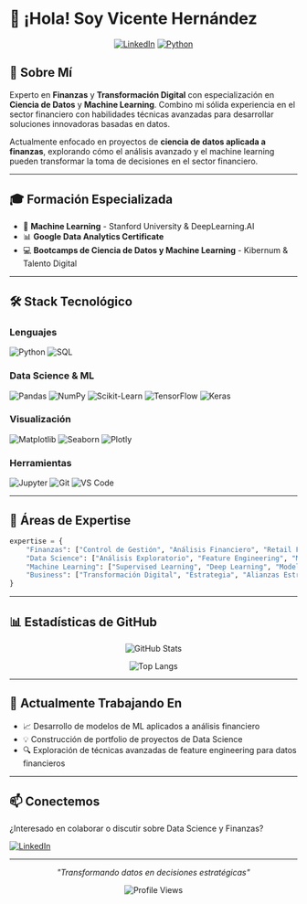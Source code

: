 # 👋 ¡Hola! Soy Vicente Hernández

<div align="center">
  
[![LinkedIn](https://img.shields.io/badge/LinkedIn-0077B5?style=for-the-badge&logo=linkedin&logoColor=white)](https://www.linkedin.com/in/vicentehernandeza/)
[![Python](https://img.shields.io/badge/Python-3776AB?style=for-the-badge&logo=python&logoColor=white)](https://www.python.org/)

</div>

## 🚀 Sobre Mí

Experto en **Finanzas** y **Transformación Digital** con especialización en **Ciencia de Datos** y **Machine Learning**. Combino mi sólida experiencia en el sector financiero con habilidades técnicas avanzadas para desarrollar soluciones innovadoras basadas en datos.

Actualmente enfocado en proyectos de **ciencia de datos aplicada a finanzas**, explorando cómo el análisis avanzado y el machine learning pueden transformar la toma de decisiones en el sector financiero.

---

## 🎓 Formación Especializada

- 🎯 **Machine Learning** - Stanford University & DeepLearning.AI
- 📊 **Google Data Analytics Certificate**
- 💻 **Bootcamps de Ciencia de Datos y Machine Learning** - Kibernum & Talento Digital

---

## 🛠️ Stack Tecnológico

### Lenguajes
![Python](https://img.shields.io/badge/Python-3776AB?style=flat&logo=python&logoColor=white)
![SQL](https://img.shields.io/badge/SQL-4479A1?style=flat&logo=postgresql&logoColor=white)

### Data Science & ML
![Pandas](https://img.shields.io/badge/Pandas-150458?style=flat&logo=pandas&logoColor=white)
![NumPy](https://img.shields.io/badge/NumPy-013243?style=flat&logo=numpy&logoColor=white)
![Scikit-Learn](https://img.shields.io/badge/Scikit--Learn-F7931E?style=flat&logo=scikit-learn&logoColor=white)
![TensorFlow](https://img.shields.io/badge/TensorFlow-FF6F00?style=flat&logo=tensorflow&logoColor=white)
![Keras](https://img.shields.io/badge/Keras-D00000?style=flat&logo=keras&logoColor=white)

### Visualización
![Matplotlib](https://img.shields.io/badge/Matplotlib-11557c?style=flat&logo=python&logoColor=white)
![Seaborn](https://img.shields.io/badge/Seaborn-3776AB?style=flat&logo=python&logoColor=white)
![Plotly](https://img.shields.io/badge/Plotly-3F4F75?style=flat&logo=plotly&logoColor=white)

### Herramientas
![Jupyter](https://img.shields.io/badge/Jupyter-F37626?style=flat&logo=jupyter&logoColor=white)
![Git](https://img.shields.io/badge/Git-F05032?style=flat&logo=git&logoColor=white)
![VS Code](https://img.shields.io/badge/VS%20Code-007ACC?style=flat&logo=visual-studio-code&logoColor=white)

---

## 💼 Áreas de Expertise

```python
expertise = {
    "Finanzas": ["Control de Gestión", "Análisis Financiero", "Retail Financiero"],
    "Data Science": ["Análisis Exploratorio", "Feature Engineering", "Modelado Predictivo"],
    "Machine Learning": ["Supervised Learning", "Deep Learning", "Model Optimization"],
    "Business": ["Transformación Digital", "Estrategia", "Alianzas Estratégicas"]
}
```

---

## 📊 Estadísticas de GitHub

<div align="center">
  
![GitHub Stats](https://github-readme-stats.vercel.app/api?username=TU_USUARIO&show_icons=true&theme=radical&hide_border=true&include_all_commits=true&count_private=true)

![Top Langs](https://github-readme-stats.vercel.app/api/top-langs/?username=TU_USUARIO&layout=compact&theme=radical&hide_border=true)

</div>

---

## 🌱 Actualmente Trabajando En

- 📈 Desarrollo de modelos de ML aplicados a análisis financiero
- 💡 Construcción de portfolio de proyectos de Data Science
- 🔍 Exploración de técnicas avanzadas de feature engineering para datos financieros

---

## 📫 Conectemos

¿Interesado en colaborar o discutir sobre Data Science y Finanzas? 

[![LinkedIn](https://img.shields.io/badge/Conecta_conmigo_en_LinkedIn-0077B5?style=for-the-badge&logo=linkedin&logoColor=white)](https://www.linkedin.com/in/vicentehernandeza/)

---

<div align="center">
  
*"Transformando datos en decisiones estratégicas"*

![Profile Views](https://komarev.com/ghpvc/?username=TU_USUARIO&color=blueviolet&style=flat-square)

</div>
